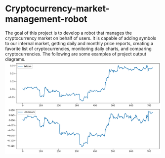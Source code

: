# Cryptocurrency-market-management-robot
The goal of this project is to develop a robot that manages the cryptocurrency market on behalf of users. It is capable of adding symbols to our internal market, getting daily and monthly price reports, creating a favorite list of cryptocurrencies, monitoring daily charts, and comparing cryptocurrencies.
The following are some examples of project output diagrams.
![](./file1.png)
